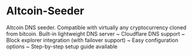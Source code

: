 # Altcoin-Seeder
Altcoin DNS seeder. Compatible with virtually any cryptocurrency cloned from bitcoin. Built-in lightweight DNS server ~ Cloudflare DNS support ~ Block explorer integration (with failover support) ~ Easy configuration options ~ Step-by-step setup guide available
